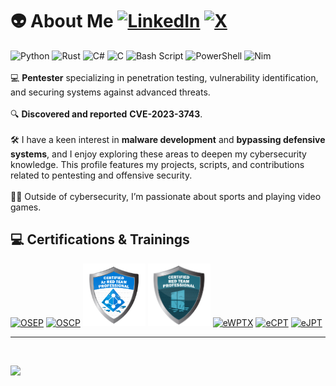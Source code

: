 
# 👽 About Me [![LinkedIn](https://img.shields.io/badge/LinkedIn-%230077B5.svg?logo=linkedin&logoColor=white)](https://linkedin.com/in/david-herrera-rodríguez) [![X](https://img.shields.io/badge/X-black.svg?logo=X&logoColor=white)](https://x.com/shac0x_)

![Python](https://img.shields.io/badge/python-3670A0?style=for-the-badge&logo=python&logoColor=ffdd54) ![Rust](https://img.shields.io/badge/rust-%23000000.svg?style=for-the-badge&logo=rust&logoColor=white) ![C#](https://img.shields.io/badge/c%23-%23239120.svg?style=for-the-badge&logo=csharp&logoColor=white) ![C](https://img.shields.io/badge/c-%2300599C.svg?style=for-the-badge&logo=c&logoColor=white) ![Bash Script](https://img.shields.io/badge/bash_script-%23121011.svg?style=for-the-badge&logo=gnu-bash&logoColor=white) ![PowerShell](https://img.shields.io/badge/PowerShell-%235391FE.svg?style=for-the-badge&logo=powershell&logoColor=white) ![Nim](https://img.shields.io/badge/nim-%23FFE953.svg?style=for-the-badge&logo=nim&logoColor=white)<br> <br>
💻 **Pentester** specializing in penetration testing, vulnerability identification, and securing systems against advanced threats.<br><br>
🔍 **Discovered and reported** **CVE-2023-3743**.<br><br>
🛠️ I have a keen interest in **malware development** and **bypassing defensive systems**, and I enjoy exploring these areas to deepen my cybersecurity knowledge. This profile features my projects, scripts, and contributions related to pentesting and offensive security.<br><br>
🏃‍♂️ Outside of cybersecurity, I’m passionate about sports and playing video games.

## 💻 Certifications & Trainings
  <a href="https://credentials.offsec.com/6fe50ce7-4f34-4164-a1d6-9bd063c5f134" target="_blank"><img src="https://api.accredible.com/v1/frontend/credential_website_embed_image/badge/155218850" alt='OSEP' width="100px"></a>
  <a href="https://credentials.offsec.com/fd215eb0-316d-47b5-b5c5-25b6feff2cf3" target="_blank"><img src="https://api.accredible.com/v1/frontend/credential_website_embed_image/badge/59910659" alt='OSCP' width="100px"></a>
  <a href="https://www.credential.net/74663c56-7dd5-43a4-a581-d9e5c9b1c904" target="_blank"><img src="CARTP.png" alt='CARTP' width="100px"></a>
  <a href="https://www.credential.net/d32020c2-70b2-44d5-80b4-2e94d0a1d8ef" target="_blank"><img src="CRTP.png" alt='CRTP' width="100px"></a>
  <a href="https://certs.ine.com/1c5e7463-e01a-4ccc-8999-dd11d45decfc" target="_blank"><img src="https://api.accredible.com/v1/frontend/credential_website_embed_image/badge/79641687" alt='eWPTX' width="100px"></a>
  <a href="https://certs.ine.com/24d3239a-bdaa-4b29-9ccf-b4605c135ffa" target="_blank"><img src="https://api.accredible.com/v1/frontend/credential_website_embed_image/badge/79652859" alt='eCPT' width="100px"></a>
  <a href="https://certs.ine.com/8f5883f9-38ee-4370-93ed-87ec6d6c2706" target="_blank"><img src="https://api.accredible.com/v1/frontend/credential_website_embed_image/badge/79653244" alt='eJPT' width="100px"></a>


---
<br>

![](https://nirzak-streak-stats.vercel.app/?user=shac0x&theme=dark&hide_border=false)

